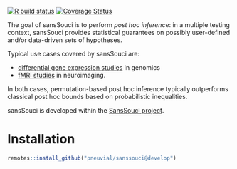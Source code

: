 <!-- badges: start -->
  [![R build status](https://github.com/pneuvial/sanssouci/workflows/R-CMD-check/badge.svg)](https://github.com/pneuvial/sanssouci/actions)
[![Coverage Status](https://codecov.io/gh/pneuvial/sanssouci/branch/develop/graph/badge.svg)](https://codecov.io/github/pneuvial/sanssouci/branch/develop)
 <!-- badges: end -->
 
The goal of sansSouci is to perform *post hoc inference*: in a multiple testing context, sansSouci provides statistical guarantees on possibly user-defined and/or data-driven sets of hypotheses. 

Typical use cases covered by sansSouci are:

- [differential gene expression studies](https://pneuvial.github.io/sanssouci/articles/post-hoc_differential-expression.html) in genomics
- [fMRI studies](https://pneuvial.github.io/sanssouci/articles/post-hoc_fMRI.html) in neuroimaging. 

In both cases, permutation-based post hoc inference typically outperforms classical post hoc bounds based on probabilistic inequalities.

sansSouci is developed within the [SansSouci project](https://www.math.univ-toulouse.fr/~pneuvial/sanssouci).

# Installation

```r
remotes::install_github("pneuvial/sanssouci@develop")
```
